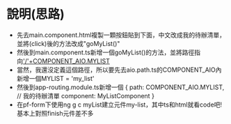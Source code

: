 # 說明(思路)
- 先去main.component.html複製一顆按鈕貼到下面，中文改成我的待辦清單，並將(click)後的方法改成"goMyList()"
- 然後到main.component.ts新增一個goMyList()的方法，並將路徑指向['/'+COMPONENT_AIO.MYLIST](用法複製上面)
- 當然，我還沒定義這個路徑，所以要先去aio.path.ts的COMPONENT_AIO內新增一個MYLIST = 'my_list'
- 然後到app-routing.module.ts新增一個
{
    path: COMPONENT_AIO.MYLIST,  // 我的待辦清單
    component: MyListComponent
}
- 在pf-form下使用ng g c myList建立元件my-list，其中ts和html就看code吧! 基本上對照finish元件差不多
